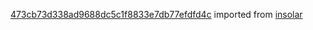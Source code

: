 [473cb73d338ad9688dc5c1f8833e7db77efdfd4c](https://github.com/insolar/insolar/commit/473cb73d338ad9688dc5c1f8833e7db77efdfd4c) imported from [insolar](https://github.com/insolar/insolar)
